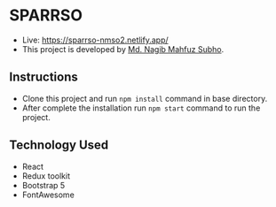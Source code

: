 # SPARRSO

- Live: https://sparrso-nmso2.netlify.app/
- This project is developed by [Md. Nagib Mahfuz Subho](https://nagibmahfuzsubho.netlify.app/).

## Instructions

- Clone this project and run `npm install` command in base directory.
- After complete the installation run `npm start` command to run the project.

## Technology Used

- React
- Redux toolkit
- Bootstrap 5
- FontAwesome
